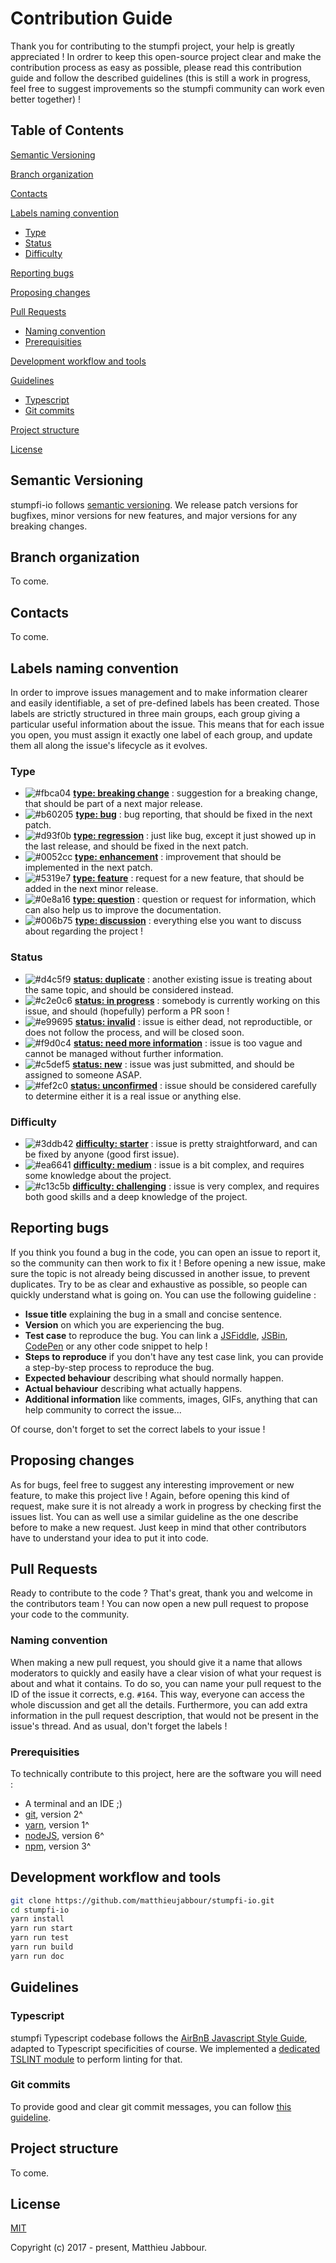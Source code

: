 # Contribution Guide

Thank you for contributing to the stumpfi project, your help is greatly appreciated !
In ordrer to keep this open-source project clear and make the contribution process as easy as possible, please read this contribution guide and follow the described guidelines (this is still a work in progress, feel free to suggest improvements so the stumpfi community can work even better together) !



## Table of Contents

[Semantic Versioning](#semantic-versioning)

[Branch organization](#branch-organization)

[Contacts](#contacts)

[Labels naming convention](#labels-naming-convention)
 * [Type](#type)
 * [Status](#status)
 * [Difficulty](#difficulty)

[Reporting bugs](#reporting-bugs)

[Proposing changes](#proposing-changes)

[Pull Requests](#pull-requests)
 * [Naming convention](#naming-convention)
 * [Prerequisities](#prerequisities)

[Development workflow and tools](#development-workflow-and-tools)

[Guidelines](#guidelines)
 * [Typescript](#typescript)
 * [Git commits](#git-commits)

[Project structure](#project-structure)

[License](#license)



## Semantic Versioning

stumpfi-io follows [semantic versioning](https://semver.org/). We release patch versions for bugfixes, minor versions for new features, and major versions for any breaking changes.



## Branch organization

To come.



## Contacts

To come.



## Labels naming convention

In order to improve issues management and to make information clearer and easily identifiable, a set of pre-defined labels has been created. Those labels are strictly structured in three main groups, each group giving a particular useful information about the issue. This means that for each issue you open, you must assign it exactly one label of each group, and update them all along the issue's lifecycle as it evolves.

### Type
 - ![#fbca04](https://placehold.it/15/fbca04/000000?text=+) **[type: breaking change](https://github.com/matthieujabbour/stumpfi-io/labels/type%3A%20breaking%20change)** : suggestion for a breaking change, that should be part of a next major release.
 - ![#b60205](https://placehold.it/15/b60205/000000?text=+) **[type: bug](https://github.com/matthieujabbour/stumpfi-io/labels/type%3A%20bug)** : bug reporting, that should be fixed in the next patch.
  - ![#d93f0b](https://placehold.it/15/d93f0b/000000?text=+) **[type: regression](https://github.com/matthieujabbour/stumpfi-io/labels/type%3A%20regression)** : just like bug, except it just showed up in the last release, and should be fixed in the next patch.
 - ![#0052cc](https://placehold.it/15/0052cc/000000?text=+) **[type: enhancement](https://github.com/matthieujabbour/stumpfi-io/labels/type%3A%20enhancement)** : improvement that should be implemented in the next patch.
 - ![#5319e7](https://placehold.it/15/5319e7/000000?text=+) **[type: feature](https://github.com/matthieujabbour/stumpfi-io/labels/type%3A%20feature)** : request for a new feature, that should be added in the next minor release.
 - ![#0e8a16](https://placehold.it/15/0e8a16/000000?text=+) **[type: question](https://github.com/matthieujabbour/stumpfi-io/labels/type%3A%20question)** : question or request for information, which can also help us to improve the documentation.
  - ![#006b75](https://placehold.it/15/006b75/000000?text=+) **[type: discussion](https://github.com/matthieujabbour/stumpfi-io/labels/type%3A%20discussion)** : everything else you want to discuss about regarding the project !

### Status
 - ![#d4c5f9](https://placehold.it/15/d4c5f9/000000?text=+) **[status: duplicate](https://github.com/matthieujabbour/stumpfi-io/labels/status%3A%20duplicate)** : another existing issue is treating about the same topic, and should be considered instead. 
 - ![#c2e0c6](https://placehold.it/15/c2e0c6/000000?text=+) **[status: in progress](https://github.com/matthieujabbour/stumpfi-io/labels/status%3A%20in%20progress)** : somebody is currently working on this issue, and should (hopefully) perform a PR soon !
 - ![#e99695](https://placehold.it/15/e99695/000000?text=+) **[status: invalid](https://github.com/matthieujabbour/stumpfi-io/labels/status%3A%20invalid)** : issue is either dead, not reproductible, or does not follow the process, and will be closed soon.
 - ![#f9d0c4](https://placehold.it/15/f9d0c4/000000?text=+) **[status: need more information](https://github.com/matthieujabbour/stumpfi-io/labels/status%3A%20need%20more%20information)** : issue is too vague and cannot be managed without further information.
 - ![#c5def5](https://placehold.it/15/c5def5/000000?text=+) **[status: new](https://github.com/matthieujabbour/stumpfi-io/labels/status%3A%20new)** : issue was just submitted, and should be assigned to someone ASAP.
 - ![#fef2c0](https://placehold.it/15/fef2c0/000000?text=+) **[status: unconfirmed](https://github.com/matthieujabbour/stumpfi-io/labels/status%3A%20unconfirmed)** : issue should be considered carefully to determine either it is a real issue or anything else.

### Difficulty
 - ![#3ddb42](https://placehold.it/15/3ddb42/000000?text=+) **[difficulty: starter](https://github.com/matthieujabbour/stumpfi-io/labels/difficulty%3A%starter)** : issue is pretty straightforward, and can be fixed by anyone (good first issue).
 - ![#ea6641](https://placehold.it/15/ea6641/000000?text=+) **[difficulty: medium](https://github.com/matthieujabbour/stumpfi-io/labels/difficulty%3A%medium)** : issue is a bit complex, and requires some knowledge about the project.
 - ![#c13c5b](https://placehold.it/15/c13c5b/000000?text=+) **[difficulty: challenging](https://github.com/matthieujabbour/stumpfi-io/labels/difficulty%3A%20challenging)** : issue is very complex, and requires both good skills and a deep knowledge of the project.



## Reporting bugs

If you think you found a bug in the code, you can open an issue to report it, so the community can then work to fix it ! Before opening a new issue, make sure the topic is not already being discussed in another issue, to prevent duplicates. Try to be as clear and exhaustive as possible, so people can quickly understand what is going on. You can use the following guideline :

 * **Issue title** explaining the bug in a small and concise sentence.
 * **Version** on which you are experiencing the bug.
 * **Test case** to reproduce the bug. You can link a [JSFiddle](https://jsfiddle.net/), [JSBin](https://jsbin.com/), [CodePen](https://codepen.io/#) or any other code snippet to help !
 * **Steps to reproduce** if you don't have any test case link, you can provide a step-by-step process to reproduce the bug.
 * **Expected behaviour** describing what should normally happen.
 * **Actual behaviour** describing what actually happens.
 * **Additional information** like comments, images, GIFs, anything that can help community to correct the issue...

Of course, don't forget to set the correct labels to your issue !



## Proposing changes

As for bugs, feel free to suggest any interesting improvement or new feature, to make this project live ! Again, before opening this kind of request, make sure it is not already a work in progress by checking first the issues list. You can as well use a similar guideline as the one describe before to make a new request. Just keep in mind that other contributors have to understand your idea to put it into code.


## Pull Requests

Ready to contribute to the code ? That's great, thank you and welcome in the contributors team ! You can now open a new pull request to propose your code to the community.

### Naming convention

When making a new pull request, you should give it a name that allows moderators to quickly and easily have a clear vision of what your request is about and what it contains. To do so, you can name your pull request to the ID of the issue it corrects, e.g. `#164`. This way, everyone can access the whole discussion and get all the details. Furthermore, you can add extra information in the pull request description, that would not be present in the issue's thread. And as usual, don't forget the labels !

### Prerequisities

To technically contribute to this project, here are the software you will need :
 * A terminal and an IDE ;)
 * [git](https://git-scm.com/), version 2^
 * [yarn](https://yarnpkg.com/fr), version 1^
 * [nodeJS](https://nodejs.org/en), version 6^
 * [npm](https://www.npmjs.com), version 3^


## Development workflow and tools

```bash
git clone https://github.com/matthieujabbour/stumpfi-io.git
cd stumpfi-io
yarn install
yarn run start
yarn run test
yarn run build
yarn run doc
```


## Guidelines

### Typescript

stumpfi Typescript codebase follows the [AirBnB Javascript Style Guide](https://github.com/airbnb/javascript), adapted to Typescript specificities of course. We implemented a [dedicated TSLINT module](https://github.com/matthieujabbour/tslint-config-stumpfi) to perform linting for that.

### Git commits

To provide good and clear git commit messages, you can follow [this guideline](https://chris.beams.io/posts/git-commit/).


## Project structure

To come.


## License

[MIT](https://github.com/matthieujabbour/stumpfi-io/blob/master/LICENSE)

Copyright (c) 2017 - present, Matthieu Jabbour.

